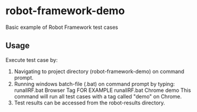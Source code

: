 # robot-framework-demo
Basic example of Robot Framework test cases

## Usage ##
Execute test case by:
1) Navigating to project directory (robot-framework-demo) on command prompt.
2) Running windows batch-file (.bat) on command prompt by typing: runallRF.bat Browser Tag
FOR EXAMPLE runallRF.bat Chrome demo
This command will run all test cases with a tag called "demo" on Chrome.
3) Test results can be accessed from the robot-results directory.
